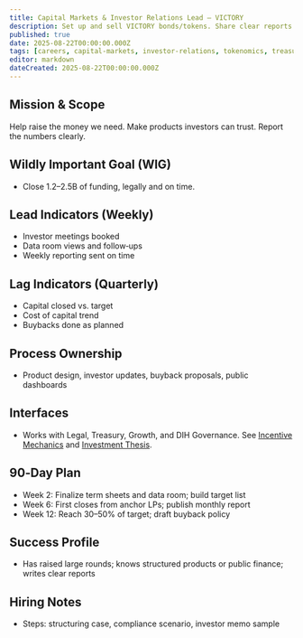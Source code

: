 ```yaml
---
title: Capital Markets & Investor Relations Lead — VICTORY
description: Set up and sell VICTORY bonds/tokens. Share clear reports. Run buybacks.
published: true
date: 2025-08-22T00:00:00.000Z
tags: [careers, capital-markets, investor-relations, tokenomics, treasury]
editor: markdown
dateCreated: 2025-08-22T00:00:00.000Z
---
```


## Mission & Scope

Help raise the money we need. Make products investors can trust. Report the numbers clearly.

## Wildly Important Goal (WIG)

- Close $1.2–$2.5B of funding, legally and on time.

## Lead Indicators (Weekly)

- Investor meetings booked
- Data room views and follow‑ups
- Weekly reporting sent on time

## Lag Indicators (Quarterly)

- Capital closed vs. target
- Cost of capital trend
- Buybacks done as planned

## Process Ownership

- Product design, investor updates, buyback proposals, public dashboards

## Interfaces

- Works with Legal, Treasury, Growth, and DIH Governance. See [Incentive Mechanics](../strategy/1-percent-treaty/victory-bonds-tokenomics.md) and [Investment Thesis](../economic-models/victory-bond-investment-thesis.md).

## 90‑Day Plan

- Week 2: Finalize term sheets and data room; build target list
- Week 6: First closes from anchor LPs; publish monthly report
- Week 12: Reach 30–50% of target; draft buyback policy

## Success Profile

- Has raised large rounds; knows structured products or public finance; writes clear reports

## Hiring Notes

- Steps: structuring case, compliance scenario, investor memo sample
